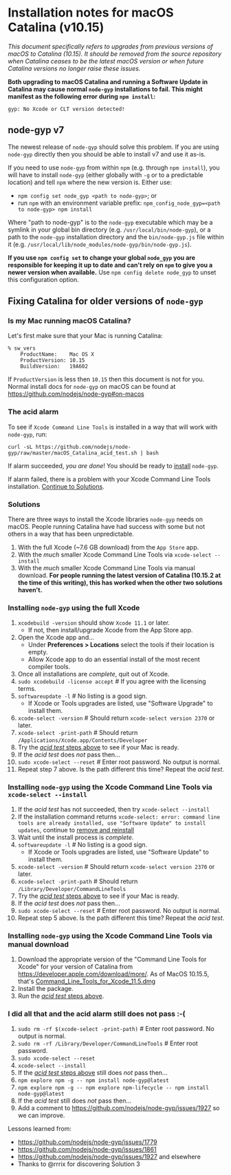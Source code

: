 # Installation notes for macOS Catalina (v10.15)

_This document specifically refers to upgrades from previous versions of macOS to Catalina (10.15). It should be removed from the source repository when Catalina ceases to be the latest macOS version or when future Catalina versions no longer raise these issues._

**Both upgrading to macOS Catalina and running a Software Update in Catalina may cause normal `node-gyp` installations to fail. This might manifest as the following error during `npm install`:**

```console
gyp: No Xcode or CLT version detected!
```

## node-gyp v7

The newest release of `node-gyp` should solve this problem. If you are using `node-gyp` directly then you should be able to install v7 and use it as-is.

If you need to use `node-gyp` from within `npm` (e.g. through `npm install`), you will have to install `node-gyp` (either globally with `-g` or to a predictable location) and tell `npm` where the new version is. Either use:

* `npm config set node_gyp <path to node-gyp>`; or
* run `npm` with an environment variable prefix: `npm_config_node_gyp=<path to node-gyp> npm install`

Where "path to node-gyp" is to the `node-gyp` executable which may be a symlink in your global bin directory (e.g. `/usr/local/bin/node-gyp`), or a path to the `node-gyp` installation directory and the `bin/node-gyp.js` file within it (e.g. `/usr/local/lib/node_modules/node-gyp/bin/node-gyp.js`).

**If you use `npm config set` to change your global `node_gyp` you are responsible for keeping it up to date and can't rely on `npm` to give you a newer version when available.** Use `npm config delete node_gyp` to unset this configuration option.

## Fixing Catalina for older versions of `node-gyp`

### Is my Mac running macOS Catalina?
Let's first make sure that your Mac is running Catalina:
```
% sw_vers
    ProductName:	Mac OS X
    ProductVersion:	10.15
    BuildVersion:	19A602
```
If `ProductVersion` is less then `10.15` then this document is not for you. Normal install docs for `node-gyp` on macOS can be found at https://github.com/nodejs/node-gyp#on-macos


### The acid alarm
To see if `Xcode Command Line Tools` is installed in a way that will work with `node-gyp`, run:
```
curl -sL https://github.com/nodejs/node-gyp/raw/master/macOS_Catalina_acid_test.sh | bash
```

If alarm succeeded, _you are done_! You should be ready to [install](https://github.com/nodejs/node-gyp#installation) `node-gyp`.

If alarm failed, there is a problem with your Xcode Command Line Tools installation. [Continue to Solutions](#Solutions).

### Solutions
There are three ways to install the Xcode libraries `node-gyp` needs on macOS. People running Catalina have had success with some but not others in a way that has been unpredictable.

1. With the full Xcode (~7.6 GB download) from the `App Store` app.
2. With the _much_ smaller Xcode Command Line Tools via `xcode-select --install`
3. With the _much_ smaller Xcode Command Line Tools via manual download. **For people running the latest version of Catalina (10.15.2 at the time of this writing), this has worked when the other two solutions haven't.**

### Installing `node-gyp` using the full Xcode
1. `xcodebuild -version` should show `Xcode 11.1` or later.
    * If not, then install/upgrade Xcode from the App Store app.
2. Open the Xcode app and...
    * Under __Preferences > Locations__ select the tools if their location is empty.
    * Allow Xcode app to do an essential install of the most recent compiler tools.
3. Once all installations are _complete_, quit out of Xcode.
4. `sudo xcodebuild -license accept`  # If you agree with the licensing terms.
5. `softwareupdate -l`  # No listing is a good sign.
    * If Xcode or Tools upgrades are listed, use "Software Upgrade" to install them.
6. `xcode-select -version`  # Should return `xcode-select version 2370` or later.
7. `xcode-select -print-path`  # Should return `/Applications/Xcode.app/Contents/Developer`
8. Try the [_acid test_ steps above](#The-acid-alarm) to see if your Mac is ready.
9. If the _acid test_ does _not_ pass then...
10. `sudo xcode-select --reset`  # Enter root password.  No output is normal.
11. Repeat step 7 above.  Is the path different this time?  Repeat the _acid test_.

### Installing `node-gyp` using the Xcode Command Line Tools via `xcode-select --install`
1. If the _acid test_ has not succeeded, then try `xcode-select --install`
2. If the installation command returns `xcode-select: error: command line tools are already installed, use "Software Update" to install updates`, continue to [remove and reinstall](#i-did-all-that-and-the-acid-alarm-still-does-not-pass--)
3. Wait until the install process is _complete_.
4. `softwareupdate -l`  # No listing is a good sign.
    * If Xcode or Tools upgrades are listed, use "Software Update" to install them.
5. `xcode-select -version`  # Should return `xcode-select version 2370` or later.
6. `xcode-select -print-path`  # Should return `/Library/Developer/CommandLineTools`
7. Try the [_acid test_ steps above](#The-acid-alarm) to see if your Mac is ready.
8. If the _acid test_ does _not_ pass then...
9. `sudo xcode-select --reset`  # Enter root password.  No output is normal.
10. Repeat step 5 above.  Is the path different this time?  Repeat the _acid test_.

### Installing `node-gyp` using the Xcode Command Line Tools via manual download
1. Download the appropriate version of the "Command Line Tools for Xcode" for your version of Catalina from <https://developer.apple.com/download/more/>. As of MacOS 10.15.5, that's [Command_Line_Tools_for_Xcode_11.5.dmg](https://download.developer.apple.com/Developer_Tools/Command_Line_Tools_for_Xcode_11.5/Command_Line_Tools_for_Xcode_11.5.dmg)
2. Install the package.
3. Run the [_acid test_ steps above](#The-acid-alarm).

### I did all that and the acid alarm still does not pass :-(
1. `sudo rm -rf $(xcode-select -print-path)`  # Enter root password.  No output is normal.
2. `sudo rm -rf /Library/Developer/CommandLineTools`  # Enter root password.
3. `sudo xcode-select --reset`
4. `xcode-select --install`
5. If the [_acid test_ steps above](#The-acid-alarm) still does _not_ pass then...
6. `npm explore npm -g -- npm install node-gyp@latest`
7. `npm explore npm -g -- npm explore npm-lifecycle -- npm install node-gyp@latest`
8. If the _acid test_ still does _not_ pass then...
9. Add a comment to https://github.com/nodejs/node-gyp/issues/1927 so we can improve.

Lessons learned from:
* https://github.com/nodejs/node-gyp/issues/1779
* https://github.com/nodejs/node-gyp/issues/1861
* https://github.com/nodejs/node-gyp/issues/1927 and elsewhere
* Thanks to @rrrix for discovering Solution 3
